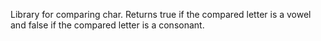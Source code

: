 Library for comparing char. 
Returns true if the compared letter is a vowel and false if the compared letter is a consonant.
